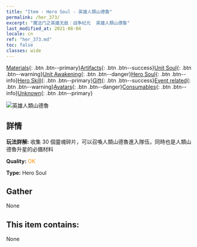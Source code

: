 ```yaml
---
title: "Item - Hero Soul - 英雄人類山德魯"
permalink: /her_373/
excerpt: "魔法门之英雄无敌：战争纪元  英雄人類山德魯"
last_modified_at: 2021-08-04
locale: cn
ref: "her_373.md"
toc: false
classes: wide
---
```

 [Materials](/ItemsCN/){: .btn .btn--primary}[Artifacts](/ItemsCN/Artifacts/){: .btn .btn--success}[Unit Soul](/ItemsCN/UnitSoul/){: .btn .btn--warning}[Unit Awakening](/ItemsCN/UnitAwakening/){: .btn .btn--danger}[Hero Soul](/ItemsCN/HeroSoul/){: .btn .btn--info}[Hero Skill](/ItemsCN/HeroSkill/){: .btn .btn--primary}[Gift](/ItemsCN/Gift/){: .btn .btn--success}[Event related](/ItemsCN/Events/){: .btn .btn--warning}[Avatars](/ItemsCN/Avatars/){: .btn .btn--danger}[Consumables](/ItemsCN/Consumables/){: .btn .btn--info}[Unknown](/ItemsCN/Unknown/){: .btn .btn--primary}

 ![英雄人類山德魯](/images/h/h_HumanSandro.jpg)

## 詳情
 **玩法詳解:** 收集 30 個靈魂碎片，可以召喚人類山德魯進入隊伍，同時也是人類山德魯升星的必備材料

 **Quality:** <span style="color: #FF8C00">OK</span>

 **Type:** Hero Soul

## Gather

  None

## This item contains:

  None

